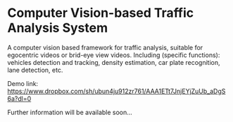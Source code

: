 # Computer Vision-based Traffic Analysis System
A computer vision based framework for traffic analysis, suitable for egocentric videos or brid-eye view videos. Including (specific functions): vehicles detection and tracking, density estimation, car plate recognition, lane detection, etc.

Demo link: https://www.dropbox.com/sh/ubun4ju912zr761/AAA1ETt7JnjEYjZuUb_aDgS6a?dl=0

Further information will be available soon...
